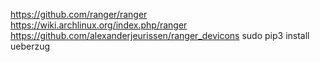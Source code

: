 https://github.com/ranger/ranger
https://wiki.archlinux.org/index.php/ranger
https://github.com/alexanderjeurissen/ranger_devicons
sudo pip3 install ueberzug
